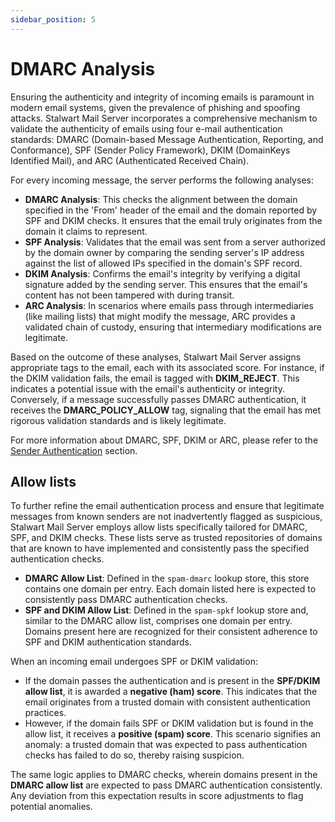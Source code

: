 ```yaml
---
sidebar_position: 5
---
```


# DMARC Analysis

Ensuring the authenticity and integrity of incoming emails is paramount in modern email systems, given the prevalence of phishing and spoofing attacks. Stalwart Mail Server incorporates a comprehensive mechanism to validate the authenticity of emails using four e-mail authentication standards: DMARC (Domain-based Message Authentication, Reporting, and Conformance), SPF (Sender Policy Framework), DKIM (DomainKeys Identified Mail), and ARC (Authenticated Received Chain).

For every incoming message, the server performs the following analyses:

- **DMARC Analysis**: This checks the alignment between the domain specified in the 'From' header of the email and the domain reported by SPF and DKIM checks. It ensures that the email truly originates from the domain it claims to represent.
- **SPF Analysis**: Validates that the email was sent from a server authorized by the domain owner by comparing the sending server's IP address against the list of allowed IPs specified in the domain's SPF record.
- **DKIM Analysis**: Confirms the email's integrity by verifying a digital signature added by the sending server. This ensures that the email's content has not been tampered with during transit.
- **ARC Analysis**: In scenarios where emails pass through intermediaries (like mailing lists) that might modify the message, ARC provides a validated chain of custody, ensuring that intermediary modifications are legitimate.

Based on the outcome of these analyses, Stalwart Mail Server assigns appropriate tags to the email, each with its associated score. For instance, if the DKIM validation fails, the email is tagged with **DKIM_REJECT**. This indicates a potential issue with the email's authenticity or integrity. Conversely, if a message successfully passes DMARC authentication, it receives the **DMARC_POLICY_ALLOW** tag, signaling that the email has met rigorous validation standards and is likely legitimate.

For more information about DMARC, SPF, DKIM or ARC, please refer to the [Sender Authentication](/docs/category/sender-authentication) section.

## Allow lists 

To further refine the email authentication process and ensure that legitimate messages from known senders are not inadvertently flagged as suspicious, Stalwart Mail Server employs allow lists specifically tailored for DMARC, SPF, and DKIM checks. These lists serve as trusted repositories of domains that are known to have implemented and consistently pass the specified authentication checks.

- **DMARC Allow List**: Defined in the `spam-dmarc` lookup store, this store contains one domain per entry. Each domain listed here is expected to consistently pass DMARC authentication checks.
- **SPF and DKIM Allow List**: Defined in the `spam-spkf` lookup store and, similar to the DMARC allow list, comprises one domain per entry. Domains present here are recognized for their consistent adherence to SPF and DKIM authentication standards.

When an incoming email undergoes SPF or DKIM validation:

- If the domain passes the authentication and is present in the **SPF/DKIM allow list**, it is awarded a **negative (ham) score**. This indicates that the email originates from a trusted domain with consistent authentication practices.
- However, if the domain fails SPF or DKIM validation but is found in the allow list, it receives a **positive (spam) score**. This scenario signifies an anomaly: a trusted domain that was expected to pass authentication checks has failed to do so, thereby raising suspicion.

The same logic applies to DMARC checks, wherein domains present in the **DMARC allow list** are expected to pass DMARC authentication consistently. Any deviation from this expectation results in score adjustments to flag potential anomalies.

